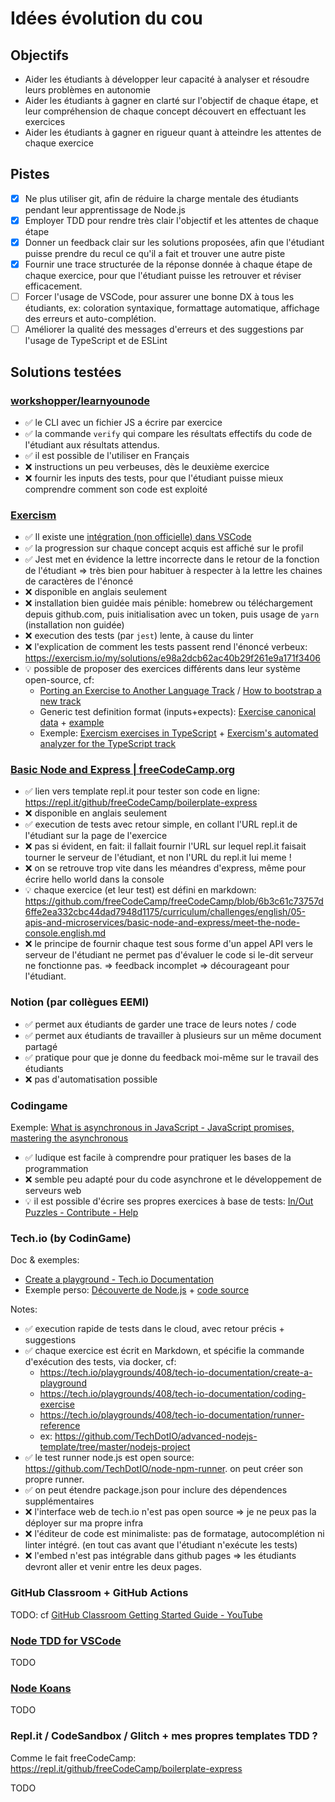 # Idées évolution du cou

## Objectifs

- Aider les étudiants à développer leur capacité à analyser et résoudre leurs problèmes en autonomie
- Aider les étudiants à gagner en clarté sur l'objectif de chaque étape, et leur compréhension de chaque concept découvert en effectuant les exercices
- Aider les étudiants à gagner en rigueur quant à atteindre les attentes de chaque exercice

## Pistes

- [x] Ne plus utiliser git, afin de réduire la charge mentale des étudiants pendant leur apprentissage de Node.js
- [x] Employer TDD pour rendre très clair l'objectif et les attentes de chaque étape
- [x] Donner un feedback clair sur les solutions proposées, afin que l'étudiant puisse prendre du recul ce qu'il a fait et trouver une autre piste
- [x] Fournir une trace structurée de la réponse donnée à chaque étape de chaque exercice, pour que l'étudiant puisse les retrouver et réviser efficacement.
- [ ] Forcer l'usage de VSCode, pour assurer une bonne DX à tous les étudiants, ex: coloration syntaxique, formattage automatique, affichage des erreurs et auto-complétion.
- [ ] Améliorer la qualité des messages d'erreurs et des suggestions par l'usage de TypeScript et de ESLint

## Solutions testées

### [workshopper/learnyounode](https://github.com/workshopper/learnyounode)

- ✅ le CLI avec un fichier JS a écrire par exercice
- ✅ la commande `verify` qui compare les résultats effectifs du code de l'étudiant aux résultats attendus.
- ✅ il est possible de l'utiliser en Français
- ❌ instructions un peu verbeuses, dès le deuxième exercice
- ❌ fournir les inputs des tests, pour que l'étudiant puisse mieux comprendre comment son code est exploité

### [Exercism](https://exercism.io/my/tracks/typescript)

- ✅ Il existe une [intégration (non officielle) dans VSCode](https://marketplace.visualstudio.com/items?itemName=masonliu.exercism)
- ✅ la progression sur chaque concept acquis est affiché sur le profil
- ✅ Jest met en évidence la lettre incorrecte dans le retour de la fonction de l'étudiant => très bien pour habituer à respecter à la lettre les chaines de caractères de l'énoncé
- ❌ disponible en anglais seulement
- ❌ installation bien guidée mais pénible: homebrew ou téléchargement depuis github.com, puis initialisation avec un token, puis usage de `yarn` (installation non guidée)
- ❌ execution des tests (par `jest`) lente, à cause du linter
- ❌ l'explication de comment les tests passent rend l'énoncé verbeux: https://exercism.io/my/solutions/e98a2dcb62ac40b29f261e9a171f3406
- 💡 possible de proposer des exercices différents dans leur système open-source, cf:
  - [Porting an Exercise to Another Language Track](https://github.com/exercism/docs/blob/master/you-can-help/implement-an-exercise-from-specification.md) / [How to bootstrap a new track](https://github.com/exercism/request-new-language-track/blob/master/README.md#how-to-bootstrap-a-new-track)
  - Generic test definition format (inputs+expects): [Exercise canonical data](https://github.com/exercism/docs/blob/master/you-can-help/improve-exercise-metadata.md#extracting-canonical-test-data) + [example](https://github.com/exercism/problem-specifications/blob/master/exercises/acronym/canonical-data.json)
  - Exemple: [Exercism exercises in TypeScript](https://github.com/exercism/typescript) + [Exercism's automated analyzer for the TypeScript track](https://github.com/exercism/typescript-analyzer)

### [Basic Node and Express | freeCodeCamp.org](https://www.freecodecamp.org/learn/apis-and-microservices/basic-node-and-express/)

- ✅ lien vers template repl.it pour tester son code en ligne: https://repl.it/github/freeCodeCamp/boilerplate-express
- ❌ disponible en anglais seulement
- ✅ execution de tests avec retour simple, en collant l'URL repl.it de l'étudiant sur la page de l'exercice
- ❌ pas si évident, en fait: il fallait fournir l'URL sur lequel repl.it faisait tourner le serveur de l'étudiant, et non l'URL du repl.it lui meme !
- ❌ on se retrouve trop vite dans les méandres d'express, même pour écrire hello world dans la console
- 💡 chaque exercice (et leur test) est défini en markdown: https://github.com/freeCodeCamp/freeCodeCamp/blob/6b3c61c73757d6ffe2ea332cbc44dad7948d1175/curriculum/challenges/english/05-apis-and-microservices/basic-node-and-express/meet-the-node-console.english.md
- ❌ le principe de fournir chaque test sous forme d'un appel API vers le serveur de l'étudiant ne permet pas d'évaluer le code si le-dit serveur ne fonctionne pas. => feedback incomplet => décourageant pour l'étudiant.

### Notion (par collègues EEMI)

- ✅ permet aux étudiants de garder une trace de leurs notes / code
- ✅ permet aux étudiants de travailler à plusieurs sur un même document partagé
- ✅ pratique pour que je donne du feedback moi-même sur le travail des étudiants
- ❌ pas d'automatisation possible

### Codingame

Exemple: [What is asynchronous in JavaScript - JavaScript promises, mastering the asynchronous](https://www.codingame.com/playgrounds/347/javascript-promises-mastering-the-asynchronous/what-is-asynchronous-in-javascript)

- ✅ ludique est facile à comprendre pour pratiquer les bases de la programmation
- ❌ semble peu adapté pour du code asynchrone et le développement de serveurs web
- 💡 il est possible d'écrire ses propres exercices à base de tests: [In/Out Puzzles - Contribute - Help](https://www.codingame.com/playgrounds/40701/contribute---help/writing-the-statement#puzzle-statement)

### Tech.io (by CodinGame)

Doc & exemples:

- [Create a playground - Tech.io Documentation](https://tech.io/playgrounds/408/tech-io-documentation/create-a-playground)
- Exemple perso: [Découverte de Node.js](https://tech.io/my-playgrounds/55085) + [code source](https://github.com/adrienjoly/playground-r8m63hre)

Notes:

- ✅ execution rapide de tests dans le cloud, avec retour précis + suggestions
- ✅ chaque exercice est écrit en Markdown, et spécifie la commande d'exécution des tests, via docker, cf:
  - https://tech.io/playgrounds/408/tech-io-documentation/create-a-playground
  - https://tech.io/playgrounds/408/tech-io-documentation/coding-exercise
  - https://tech.io/playgrounds/408/tech-io-documentation/runner-reference
  - ex: https://github.com/TechDotIO/advanced-nodejs-template/tree/master/nodejs-project
- ✅ le test runner node.js est open source: https://github.com/TechDotIO/node-npm-runner. on peut créer son propre runner.
- ✅ on peut étendre package.json pour inclure des dépendences supplémentaires
- ❌ l'interface web de tech.io n'est pas open source => je ne peux pas la déployer sur ma propre infra
- ❌ l'éditeur de code est minimaliste: pas de formatage, autocomplétion ni linter intégré. (en tout cas avant que l'étudiant n'exécute les tests)
- ❌ l'embed n'est pas intégrable dans github pages => les étudiants devront aller et venir entre les deux pages.

### GitHub Classroom + GitHub Actions

TODO: cf [GitHub Classroom Getting Started Guide - YouTube](https://www.youtube.com/playlist?list=PLIRjfNq867bewk3ZGV6Z7a16YDNRCpK3u)

### [Node TDD for VSCode](https://marketplace.visualstudio.com/items?itemName=prashaantt.node-tdd)

TODO

### [Node Koans](https://github.com/rfines/NodeKoans)

TODO

### Repl.it / CodeSandbox / Glitch + mes propres templates TDD ?

Comme le fait freeCodeCamp: https://repl.it/github/freeCodeCamp/boilerplate-express

TODO
